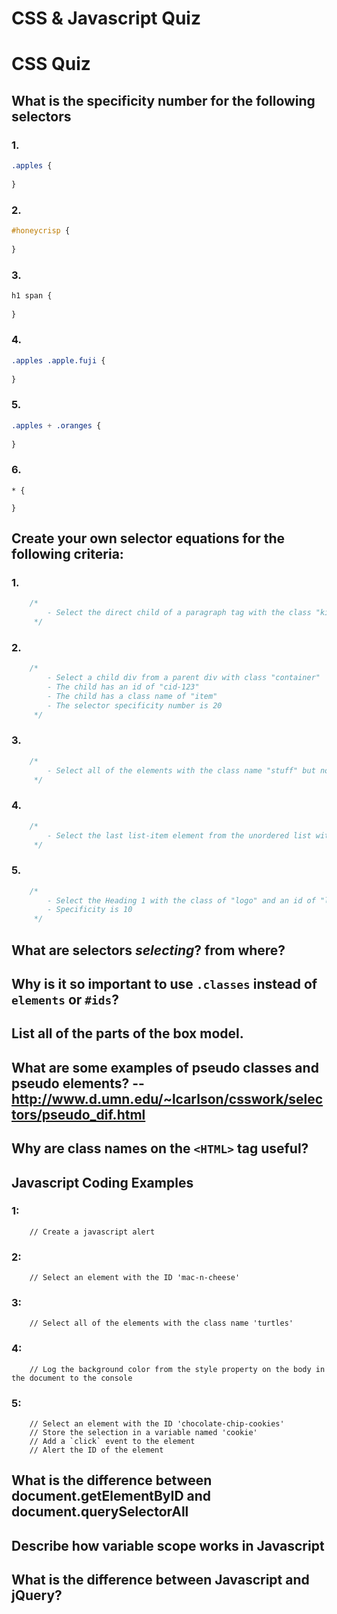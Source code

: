 # CSS & Javascript Quiz

# CSS Quiz

## What is the specificity number for the following selectors

### 1. 
```CSS
.apples {
    
}
```

### 2. 
```CSS
#honeycrisp {
    
}
```

### 3. 
```CSS
h1 span {
    
}
```

### 4. 
```CSS
.apples .apple.fuji {
    
}
```

### 5. 
```CSS
.apples + .oranges {
    
}
```

### 6.
```
* {
    
}
```

## Create your own selector equations for the following criteria:

### 1. 
```css
    /*
        - Select the direct child of a paragraph tag with the class "kittens"
     */
```

### 2. 
```css
    /*
        - Select a child div from a parent div with class "container"
        - The child has an id of "cid-123"
        - The child has a class name of "item"
        - The selector specificity number is 20
     */
```

### 3. 
```css
    /*
        - Select all of the elements with the class name "stuff" but not with the class name "blah"
     */
```

### 4. 
```css
    /*
        - Select the last list-item element from the unordered list with the class name "posts"
     */
```

### 5. 
```css
    /*
        - Select the Heading 1 with the class of "logo" and an id of "logo"
        - Specificity is 10
     */
```

## What are selectors *selecting*? from where?
## Why is it so important to use `.classes` instead of `elements` or `#ids`?
## List all of the parts of the box model.
## What are some examples of pseudo classes and pseudo elements? -- http://www.d.umn.edu/~lcarlson/csswork/selectors/pseudo_dif.html
## Why are class names on the `<HTML>` tag useful?


## Javascript Coding Examples

### 1: 
```JS
    // Create a javascript alert
```

### 2: 
```JS
    // Select an element with the ID 'mac-n-cheese'
```

### 3: 
```JS
    // Select all of the elements with the class name 'turtles'
```

### 4: 
```JS
    // Log the background color from the style property on the body in the document to the console
```

### 5: 
```JS
    // Select an element with the ID 'chocolate-chip-cookies'
    // Store the selection in a variable named 'cookie'
    // Add a `click` event to the element
    // Alert the ID of the element
```

## What is the difference between document.getElementByID and document.querySelectorAll
## Describe how variable scope works in Javascript
## What is the difference between Javascript and jQuery?
